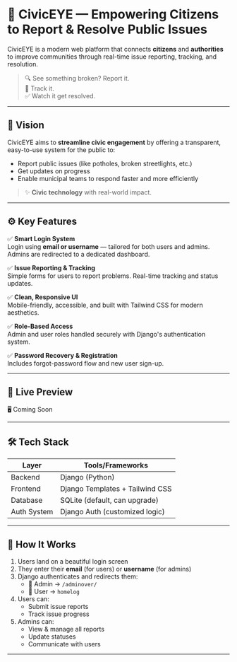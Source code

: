 # 🚨 CivicEYE — Empowering Citizens to Report & Resolve Public Issues

CivicEYE is a modern web platform that connects **citizens** and **authorities** to improve communities through real-time issue reporting, tracking, and resolution.

> 🔍 See something broken? Report it.  
> 📍 Track it.  
> ✅ Watch it get resolved.

---

## 🌟 Vision

CivicEYE aims to **streamline civic engagement** by offering a transparent, easy-to-use system for the public to:
- Report public issues (like potholes, broken streetlights, etc.)
- Get updates on progress
- Enable municipal teams to respond faster and more efficiently

> ✨ **Civic technology** with real-world impact.

---

## ⚙️ Key Features

✅ **Smart Login System**  
Login using **email or username** — tailored for both users and admins.  
Admins are redirected to a dedicated dashboard.

✅ **Issue Reporting & Tracking**  
Simple forms for users to report problems. Real-time tracking and status updates.

✅ **Clean, Responsive UI**  
Mobile-friendly, accessible, and built with Tailwind CSS for modern aesthetics.

✅ **Role-Based Access**  
Admin and user roles handled securely with Django's authentication system.

✅ **Password Recovery & Registration**  
Includes forgot-password flow and new user sign-up.

---

## 🚀 Live Preview

🖥️ Coming Soon

---

## 🛠️ Tech Stack

| Layer       | Tools/Frameworks               |
|-------------|--------------------------------|
| Backend     | Django (Python)                |
| Frontend    | Django Templates + Tailwind CSS|
| Database    | SQLite (default, can upgrade)  |
| Auth System | Django Auth (customized logic) |

---

## 🧠 How It Works

1. Users land on a beautiful login screen  
2. They enter their **email** (for users) or **username** (for admins)  
3. Django authenticates and redirects them:
   - 🔐 Admin → `/adminover/`
   - 👤 User → `homelog`
4. Users can:
   - Submit issue reports
   - Track issue progress
5. Admins can:
   - View & manage all reports
   - Update statuses
   - Communicate with users

---
